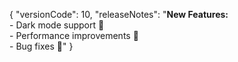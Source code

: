 {
    "versionCode": 10,
    "releaseNotes": "<b>New Features:</b><br>- Dark mode support 🌙<br>- Performance improvements 🚀<br>- Bug fixes 🐞"
}
